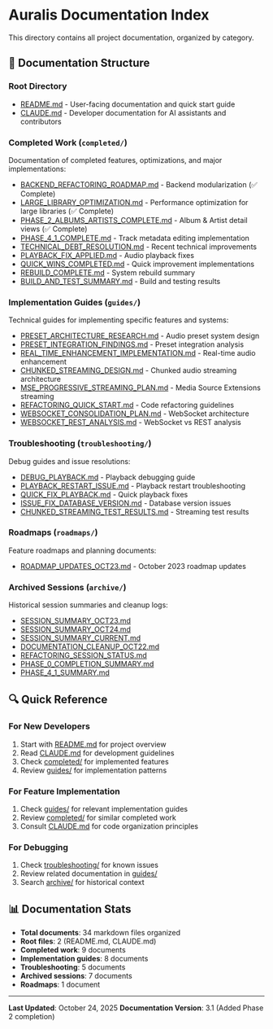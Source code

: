 # Auralis Documentation Index

This directory contains all project documentation, organized by category.

## 📂 Documentation Structure

### Root Directory
- [README.md](../README.md) - User-facing documentation and quick start guide
- [CLAUDE.md](../CLAUDE.md) - Developer documentation for AI assistants and contributors

### Completed Work (`completed/`)
Documentation of completed features, optimizations, and major implementations:

- [BACKEND_REFACTORING_ROADMAP.md](completed/BACKEND_REFACTORING_ROADMAP.md) - Backend modularization (✅ Complete)
- [LARGE_LIBRARY_OPTIMIZATION.md](completed/LARGE_LIBRARY_OPTIMIZATION.md) - Performance optimization for large libraries (✅ Complete)
- [PHASE_2_ALBUMS_ARTISTS_COMPLETE.md](completed/PHASE_2_ALBUMS_ARTISTS_COMPLETE.md) - Album & Artist detail views (✅ Complete)
- [PHASE_4_1_COMPLETE.md](completed/PHASE_4_1_COMPLETE.md) - Track metadata editing implementation
- [TECHNICAL_DEBT_RESOLUTION.md](completed/TECHNICAL_DEBT_RESOLUTION.md) - Recent technical improvements
- [PLAYBACK_FIX_APPLIED.md](completed/PLAYBACK_FIX_APPLIED.md) - Audio playback fixes
- [QUICK_WINS_COMPLETED.md](completed/QUICK_WINS_COMPLETED.md) - Quick improvement implementations
- [REBUILD_COMPLETE.md](completed/REBUILD_COMPLETE.md) - System rebuild summary
- [BUILD_AND_TEST_SUMMARY.md](completed/BUILD_AND_TEST_SUMMARY.md) - Build and testing results

### Implementation Guides (`guides/`)
Technical guides for implementing specific features and systems:

- [PRESET_ARCHITECTURE_RESEARCH.md](guides/PRESET_ARCHITECTURE_RESEARCH.md) - Audio preset system design
- [PRESET_INTEGRATION_FINDINGS.md](guides/PRESET_INTEGRATION_FINDINGS.md) - Preset integration analysis
- [REAL_TIME_ENHANCEMENT_IMPLEMENTATION.md](guides/REAL_TIME_ENHANCEMENT_IMPLEMENTATION.md) - Real-time audio enhancement
- [CHUNKED_STREAMING_DESIGN.md](guides/CHUNKED_STREAMING_DESIGN.md) - Chunked audio streaming architecture
- [MSE_PROGRESSIVE_STREAMING_PLAN.md](guides/MSE_PROGRESSIVE_STREAMING_PLAN.md) - Media Source Extensions streaming
- [REFACTORING_QUICK_START.md](guides/REFACTORING_QUICK_START.md) - Code refactoring guidelines
- [WEBSOCKET_CONSOLIDATION_PLAN.md](guides/WEBSOCKET_CONSOLIDATION_PLAN.md) - WebSocket architecture
- [WEBSOCKET_REST_ANALYSIS.md](guides/WEBSOCKET_REST_ANALYSIS.md) - WebSocket vs REST analysis

### Troubleshooting (`troubleshooting/`)
Debug guides and issue resolutions:

- [DEBUG_PLAYBACK.md](troubleshooting/DEBUG_PLAYBACK.md) - Playback debugging guide
- [PLAYBACK_RESTART_ISSUE.md](troubleshooting/PLAYBACK_RESTART_ISSUE.md) - Playback restart troubleshooting
- [QUICK_FIX_PLAYBACK.md](troubleshooting/QUICK_FIX_PLAYBACK.md) - Quick playback fixes
- [ISSUE_FIX_DATABASE_VERSION.md](troubleshooting/ISSUE_FIX_DATABASE_VERSION.md) - Database version issues
- [CHUNKED_STREAMING_TEST_RESULTS.md](troubleshooting/CHUNKED_STREAMING_TEST_RESULTS.md) - Streaming test results

### Roadmaps (`roadmaps/`)
Feature roadmaps and planning documents:

- [ROADMAP_UPDATES_OCT23.md](roadmaps/ROADMAP_UPDATES_OCT23.md) - October 2023 roadmap updates

### Archived Sessions (`archive/`)
Historical session summaries and cleanup logs:

- [SESSION_SUMMARY_OCT23.md](archive/SESSION_SUMMARY_OCT23.md)
- [SESSION_SUMMARY_OCT24.md](archive/SESSION_SUMMARY_OCT24.md)
- [SESSION_SUMMARY_CURRENT.md](archive/SESSION_SUMMARY_CURRENT.md)
- [DOCUMENTATION_CLEANUP_OCT22.md](archive/DOCUMENTATION_CLEANUP_OCT22.md)
- [REFACTORING_SESSION_STATUS.md](archive/REFACTORING_SESSION_STATUS.md)
- [PHASE_0_COMPLETION_SUMMARY.md](archive/PHASE_0_COMPLETION_SUMMARY.md)
- [PHASE_4_1_SUMMARY.md](archive/PHASE_4_1_SUMMARY.md)

## 🔍 Quick Reference

### For New Developers
1. Start with [README.md](../README.md) for project overview
2. Read [CLAUDE.md](../CLAUDE.md) for development guidelines
3. Check [completed/](completed/) for implemented features
4. Review [guides/](guides/) for implementation patterns

### For Feature Implementation
1. Check [guides/](guides/) for relevant implementation guides
2. Review [completed/](completed/) for similar completed work
3. Consult [CLAUDE.md](../CLAUDE.md) for code organization principles

### For Debugging
1. Check [troubleshooting/](troubleshooting/) for known issues
2. Review related documentation in [guides/](guides/)
3. Search [archive/](archive/) for historical context

## 📊 Documentation Stats

- **Total documents**: 34 markdown files organized
- **Root files**: 2 (README.md, CLAUDE.md)
- **Completed work**: 9 documents
- **Implementation guides**: 8 documents
- **Troubleshooting**: 5 documents
- **Archived sessions**: 7 documents
- **Roadmaps**: 1 document

---

**Last Updated**: October 24, 2025
**Documentation Version**: 3.1 (Added Phase 2 completion)
